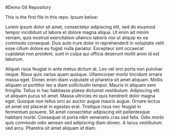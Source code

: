 #Demo Git Repository

This is the first file in this repo.
Ipsum below:

Lorem ipsum dolor sit amet, consectetur adipiscing elit, sed do eiusmod tempor incididunt ut labore et dolore magna aliqua. Ut enim ad minim veniam, quis nostrud exercitation ullamco laboris nisi ut aliquip ex ea commodo consequat. Duis aute irure dolor in reprehenderit in voluptate velit esse cillum dolore eu fugiat nulla pariatur. Excepteur sint occaecat cupidatat non proident, sunt in culpa qui officia deserunt mollit anim id est laborum.

Aliquet risus feugiat in ante metus dictum at. Leo vel orci porta non pulvinar neque. Risus quis varius quam quisque. Ullamcorper morbi tincidunt ornare massa eget. Donec enim diam vulputate ut pharetra sit amet aliquam. Mollis aliquam ut porttitor leo a diam sollicitudin tempor. Mauris in aliquam sem fringilla. Tellus in hac habitasse platea dictumst vestibulum. Adipiscing elit ut aliquam purus sit amet. Massa ultricies mi quis hendrerit dolor magna eget. Quisque non tellus orci ac auctor augue mauris augue. Ornare lectus sit amet est placerat in egestas erat. Tristique risus nec feugiat in fermentum posuere. Sit amet consectetur adipiscing elit pellentesque habitant morbi. Consequat id porta nibh venenatis cras sed felis. Odio morbi quis commodo odio aenean sed adipiscing diam donec. A lacus vestibulum sed arcu. Pharetra sit amet aliquam id diam.
